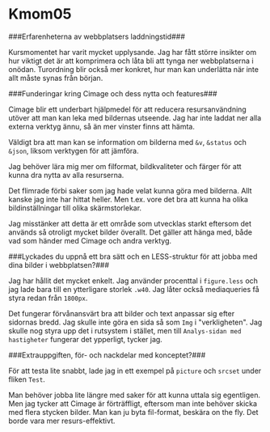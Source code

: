 Kmom05
===============================

###Erfarenheterna av webbplatsers laddningstid###

Kursmomentet har varit mycket upplysande. Jag har fått större insikter om hur viktigt det är att komprimera och låta bli att tynga ner webbplatserna i onödan. Turordning blir också mer konkret, hur man kan underlätta när inte allt måste synas från början.

###Funderingar kring Cimage och dess nytta och features###

Cimage blir ett underbart hjälpmedel för att reducera resursanvändning utöver att man kan leka med bildernas utseende. Jag har inte laddat ner alla externa verktyg ännu, så än mer vinster finns att hämta.

Väldigt bra att man kan se information om bilderna med `&v`, `&status` och `&json`, liksom verktygen för att jämföra.

Jag behöver lära mig mer om filformat, bildkvaliteter och färger för att kunna dra nytta av alla resurserna.

Det flimrade förbi saker som jag hade velat kunna göra med bilderna. Allt kanske jag inte har hittat heller. Men t.ex. vore det bra att kunna ha olika bildinställningar till olika skärmstorlekar.

Jag misstänker att detta är ett område som utvecklas starkt eftersom det används så otroligt mycket bilder överallt. Det gäller att hänga med, både vad som händer med Cimage och andra verktyg.

###Lyckades du uppnå ett bra sätt och en LESS-struktur för att jobba med dina bilder i webbplatsen?###

Jag har hållit det mycket enkelt. Jag använder procenttal i `figure.less` och jag lade bara till en ytterligare storlek `.w40`. Jag låter också mediaqueries få styra redan från `1800px`.

Det fungerar förvånansvärt bra att bilder och text anpassar sig efter sidornas bredd. Jag skulle inte göra en sida så som `Img` i "verkligheten". Jag skulle nog styra upp det i rutsystem i stället, men till `Analys-sidan med hastigheter` fungerar det ypperligt, tycker jag.

###Extrauppgiften, för- och nackdelar med konceptet?###

För att testa lite snabbt, lade jag in ett exempel på `picture` och `srcset` under fliken `Test`.

Man behöver jobba lite längre med saker för att kunna uttala sig egentligen. Men jag tycker att Cimage är förträffligt, eftersom man inte behöver skicka med flera stycken bilder. Man kan ju byta fil-format, beskära on the fly. Det borde vara mer resurs-effektivt.
